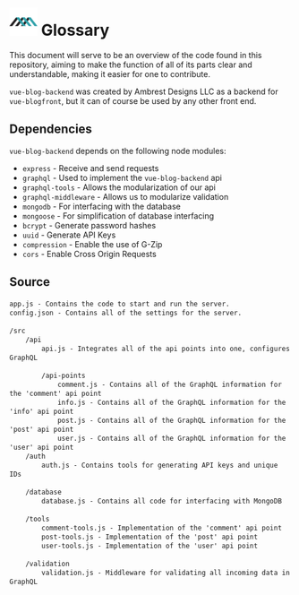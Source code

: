 # <img src="./img/logo.svg" width="50x" height="50px"> Glossary

This document will serve to be an overview of the code found in this repository, aiming to make the function of all of its parts clear and understandable, making it easier for one to contribute.

`vue-blog-backend` was created by Ambrest Designs LLC as a backend for `vue-blogfront`, but it can of course be used by any other front end.

## Dependencies

`vue-blog-backend` depends on the following node modules:

* `express` - Receive and send requests
* `graphql` - Used to implement the `vue-blog-backend` api
* `graphql-tools` - Allows the modularization of our api
* `graphql-middleware` - Allows us to modularize validation
* `mongodb` - For interfacing with the database
* `mongoose` - For simplification of database interfacing
* `bcrypt` - Generate password hashes
* `uuid` - Generate API Keys
* `compression` - Enable the use of G-Zip
* `cors` - Enable Cross Origin Requests

## Source

```text
app.js - Contains the code to start and run the server.
config.json - Contains all of the settings for the server.

/src
    /api
        api.js - Integrates all of the api points into one, configures GraphQL

        /api-points
            comment.js - Contains all of the GraphQL information for the 'comment' api point
            info.js - Contains all of the GraphQL information for the 'info' api point
            post.js - Contains all of the GraphQL information for the 'post' api point
            user.js - Contains all of the GraphQL information for the 'user' api point
    /auth
        auth.js - Contains tools for generating API keys and unique IDs

    /database
        database.js - Contains all code for interfacing with MongoDB

    /tools
        comment-tools.js - Implementation of the 'comment' api point
        post-tools.js - Implementation of the 'post' api point
        user-tools.js - Implementation of the 'user' api point

    /validation
        validation.js - Middleware for validating all incoming data in GraphQL
```
